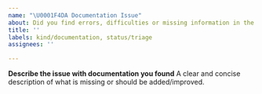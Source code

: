 ```yaml
---
name: "\U0001F4DA Documentation Issue"
about: Did you find errors, difficulties or missing information in the documentation?
title: ''
labels: kind/documentation, status/triage
assignees: ''

---
```


<!-- Please make sure to search existing issues before opening a new one. -->

**Describe the issue with documentation you found**
A clear and concise description of what is missing or should be added/improved.
